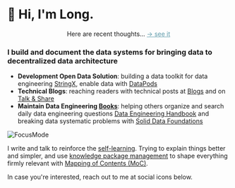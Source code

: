 
# 📓 Hi, I'm Long.

<div style="text-align: center;">
  <p>Here are recent thoughts... <a style="color: #5d9aaa;" href="/brain/">→ see it</a></p>
</div>

### I build and document the data systems for bringing data to decentralized data architecture

- **Development Open Data Solution**: building a data toolkit for data engineering [StringX](https://stringx.longdatadevlog/category/start-here), enable data with [DataPods](https://datapods-oss.vercel.app)
- **Technical Blogs**: reaching readers with technical posts at [Blogs](/blogs/) and on [Talk & Share](https://youtube.com/@longdatadevlog/)
- **Maintain Data Engineering [Books](/books)**: helping others organize and search daily data engineering questions [Data Engineering Handbook](https://de-book.longdatadevlog.com) and breaking data systematic problems with [Solid Data Foundations](https://sdf-book.longdatadevlog.com)

![FocusMode](/assets/BlankApp.png)

I write and talk to reinforce the [self-learning](/brain/self-taught). Trying to explain things better and simpler, and use [knowledge package management](/brain/create-a-second-brain-with-para/) to shape everything firmly relevant with [Mapping of Contents (MoC)](/tags).

In case you're interested, reach out to me at social icons below.
